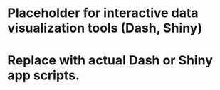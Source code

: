 # Placeholder for interactive data visualization tools (Dash, Shiny)
# Replace with actual Dash or Shiny app scripts.
